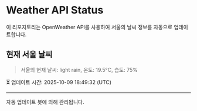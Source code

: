 
# Weather API Status

이 리포지토리는 OpenWeather API를 사용하여 서울의 날씨 정보를 자동으로 업데이트합니다.

## 현재 서울 날씨
> 서울의 현재 날씨: light rain, 온도: 19.5°C, 습도: 75%

⏳ 업데이트 시간: 2025-10-09 18:49:32 (UTC)

---
자동 업데이트 봇에 의해 관리됩니다.
